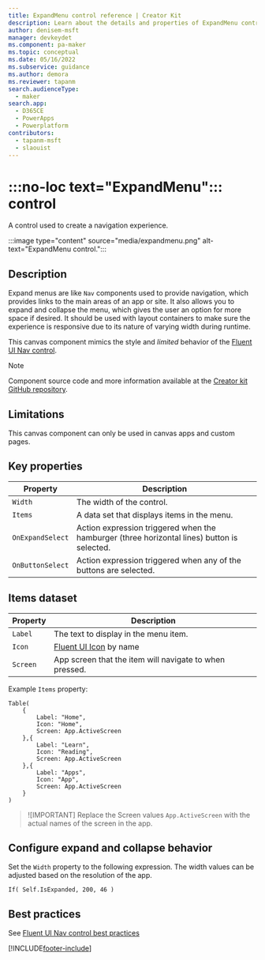 ```yaml
---
title: ExpandMenu control reference | Creator Kit
description: Learn about the details and properties of ExpandMenu control in the Creator Kit.
author: denisem-msft
manager: devkeydet
ms.component: pa-maker
ms.topic: conceptual
ms.date: 05/16/2022
ms.subservice: guidance
ms.author: demora
ms.reviewer: tapanm
search.audienceType: 
  - maker
search.app: 
  - D365CE
  - PowerApps
  - Powerplatform
contributors:
  - tapanm-msft
  - slaouist
---
```


# :::no-loc text="ExpandMenu"::: control

A control used to create a navigation experience.

:::image type="content" source="media/expandmenu.png" alt-text="ExpandMenu control.":::

## Description

Expand menus are like `Nav` components used to provide navigation, which provides links to the main areas of an app or site. It also allows you to expand and collapse the menu, which gives the user an option for more space if desired. It should be used with layout containers to make sure the experience is responsive due to its nature of varying width during runtime.

This canvas component mimics the style and *limited* behavior of the [Fluent UI Nav control](https://developer.microsoft.com/fluentui#/controls/web/Nav).

> [!NOTE]
> Component source code and more information available at the [Creator kit GitHub repository](https://github.com/microsoft/powercat-creator-kit).

## Limitations

This canvas component can only be used in canvas apps and custom pages.

## Key properties

| Property | Description |
| -------- | ----------- |
| `Width` | The width of the control. |
| `Items` | A data set that displays items in the menu. |
| `OnExpandSelect` | Action expression triggered when the hamburger (three horizontal lines) button is selected. |
| `OnButtonSelect` | Action expression triggered when any of the buttons are selected. |

## Items dataset

| Property | Description |
| -------- | ----------- |
| `Label` | The text to display in the menu item. |
| `Icon` | [Fluent UI Icon](https://uifabricicons.azurewebsites.net/) by name |
| `Screen` | App screen that the item will navigate to when pressed. |

Example `Items` property:

```powerapps-dot
Table(
    {
        Label: "Home",
        Icon: "Home",  
        Screen: App.ActiveScreen
    },{
        Label: "Learn", 
        Icon: "Reading", 
        Screen: App.ActiveScreen
    },{
        Label: "Apps", 
        Icon: "App", 
        Screen: App.ActiveScreen
    }
)
```

> ![IMPORTANT]
> Replace the Screen values `App.ActiveScreen` with the actual names of the screen in the app.

## Configure expand and collapse behavior

Set the `Width` property to the following expression. The width values can be adjusted based on the resolution of the app.

```powerapps-dot
If( Self.IsExpanded, 200, 46 )
```

## Best practices

See [Fluent UI Nav control best practices](https://developer.microsoft.com/fluentui#/controls/web/nav)

[!INCLUDE[footer-include](../../includes/footer-banner.md)]